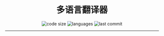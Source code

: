 <h1 align="center">多语言翻译器</h1>
<p align="center">
  <img src="https://img.shields.io/github/languages/code-size/codebhc/Translation" alt="code size"/>
  <img src="https://img.shields.io/badge/Python-3.11-blue" alt="languages"/>
  <img src="https://img.shields.io/github/last-commit/codebhc/Translation" alt="last commit"/><br>
</p>
<hr>
